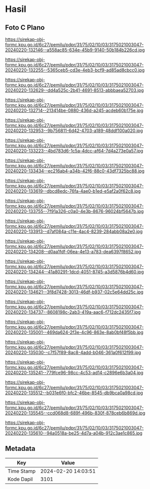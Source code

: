 # Hasil

## Foto C Plano

https://sirekap-obj-formc.kpu.go.id/6c27/pemilu/pdpr/31/75/02/10/03/3175021003047-20240220-132146--a558ac85-634e-45b9-9140-50b184b226cd.jpg

https://sirekap-obj-formc.kpu.go.id/6c27/pemilu/pdpr/31/75/02/10/03/3175021003047-20240220-132255--5365ceb5-cd3e-4eb3-bcf9-ad85ad8cbcc0.jpg

https://sirekap-obj-formc.kpu.go.id/6c27/pemilu/pdpr/31/75/02/10/03/3175021003047-20240220-132629--dd4a525c-2b41-4691-8513-abbbaea52703.jpg

https://sirekap-obj-formc.kpu.go.id/6c27/pemilu/pdpr/31/75/02/10/03/3175021003047-20240220-132714--213414be-0880-436d-a245-acdeb60b175e.jpg

https://sirekap-obj-formc.kpu.go.id/6c27/pemilu/pdpr/31/75/02/10/03/3175021003047-20240220-132953--9b756811-6d42-4703-a189-48ddf100a020.jpg

https://sirekap-obj-formc.kpu.go.id/6c27/pemilu/pdpr/31/75/02/10/03/3175021003047-20240220-133223--4bd783d6-1c5a-4dcc-af64-7d4a273e0a57.jpg

https://sirekap-obj-formc.kpu.go.id/6c27/pemilu/pdpr/31/75/02/10/03/3175021003047-20240220-133434--ec216ab4-a34b-42f6-88c0-43df7325bc88.jpg

https://sirekap-obj-formc.kpu.go.id/6c27/pemilu/pdpr/31/75/02/10/03/3175021003047-20240220-133619--dbcd8edc-76fa-4ae0-b1ed-e5af2a0f62c8.jpg

https://sirekap-obj-formc.kpu.go.id/6c27/pemilu/pdpr/31/75/02/10/03/3175021003047-20240220-133755--7f91a326-c0a0-4e3b-8676-96024bf5647b.jpg

https://sirekap-obj-formc.kpu.go.id/6c27/pemilu/pdpr/31/75/02/10/03/3175021003047-20240220-133913--d7af084a-c11e-4ac4-8239-284abb08a2e0.jpg

https://sirekap-obj-formc.kpu.go.id/6c27/pemilu/pdpr/31/75/02/10/03/3175021003047-20240220-134208--d0aa1fdf-06ea-4e13-a783-dea6397f8652.jpg

https://sirekap-obj-formc.kpu.go.id/6c27/pemilu/pdpr/31/75/02/10/03/3175021003047-20240220-134244--41a80291-1dcd-4051-8745-a3d5876b4d60.jpg

https://sirekap-obj-formc.kpu.go.id/6c27/pemilu/pdpr/31/75/02/10/03/3175021003047-20240220-134621--3f8d7428-3013-46df-b937-02c5e64dd25c.jpg

https://sirekap-obj-formc.kpu.go.id/6c27/pemilu/pdpr/31/75/02/10/03/3175021003047-20240220-134737--8608198c-2ab3-419a-aac6-f712dc2435f7.jpg

https://sirekap-obj-formc.kpu.go.id/6c27/pemilu/pdpr/31/75/02/10/03/3175021003047-20240220-135001--469da624-2f3e-4c96-863e-8ab0bf48f5bb.jpg

https://sirekap-obj-formc.kpu.go.id/6c27/pemilu/pdpr/31/75/02/10/03/3175021003047-20240220-135030--c7f57f89-8ac8-4add-b046-361a0f612f99.jpg

https://sirekap-obj-formc.kpu.go.id/6c27/pemilu/pdpr/31/75/02/10/03/3175021003047-20240220-135241--779fce96-98cc-4c53-ad14-c2896e6b3a04.jpg

https://sirekap-obj-formc.kpu.go.id/6c27/pemilu/pdpr/31/75/02/10/03/3175021003047-20240220-135512--b031e6f0-bfc2-46be-8545-db9bca0a98cd.jpg

https://sirekap-obj-formc.kpu.go.id/6c27/pemilu/pdpr/31/75/02/10/03/3175021003047-20240220-135545--ccd068d8-689f-496b-830f-878ceb6b869d.jpg

https://sirekap-obj-formc.kpu.go.id/6c27/pemilu/pdpr/31/75/02/10/03/3175021003047-20240220-135610--94a0518a-be25-4d7a-a04b-912c3ae1c865.jpg


## Metadata

| Key        | Value               |
| ---------- | ------------------- |
| Time Stamp | 2024-02-20 14:03:51 |
| Kode Dapil | 3101                |



